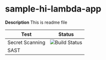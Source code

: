 # sample-hi-lambda-app
**Description**
This is readme file


| Test | Status |
| --- | --- |
| Secret Scanning | ![Build Status](https://codebuild.us-east-2.amazonaws.com/badges?uuid=eyJlbmNyeXB0ZWREYXRhIjoiMmIyY0lWcWFaNlV2Ni9YeW15QXZYUFBwcFluckQvbXNDTkpXTzd5Y1RZVCtlVTFBa3YxOWtOV1UvN0ZUUTdLUGlYZU5JZWJoNGZnTStEbkg3bWEyVG1BPSIsIml2UGFyYW1ldGVyU3BlYyI6InUzTHR4aTZET29RY2VaeFAiLCJtYXRlcmlhbFNldFNlcmlhbCI6MX0%3D&branch=main) |
| SAST | |
